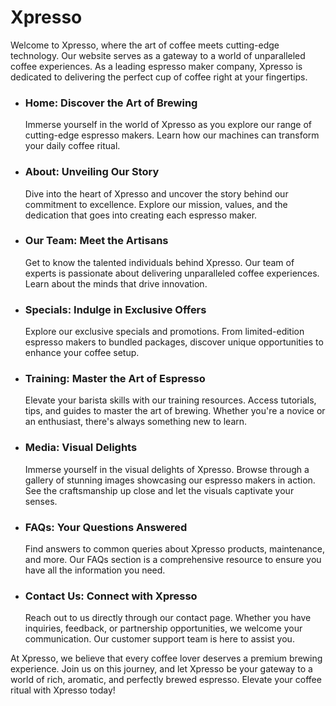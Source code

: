 # Xpresso
Welcome to Xpresso, where the art of coffee meets cutting-edge technology. Our website serves as a gateway to a world of unparalleled coffee experiences. As a leading espresso maker company, Xpresso is dedicated to delivering the perfect cup of coffee right at your fingertips.

* ### Home: Discover the Art of Brewing

    Immerse yourself in the world of Xpresso as you explore our range of cutting-edge espresso makers. Learn how our machines can transform your daily coffee ritual.


* ### About: Unveiling Our Story

    Dive into the heart of Xpresso and uncover the story behind our commitment to excellence. Explore our mission, values, and the dedication that goes into creating each espresso maker.

* ### Our Team: Meet the Artisans
    Get to know the talented individuals behind Xpresso. Our team of experts is passionate about delivering unparalleled coffee experiences. Learn about the minds that drive innovation.

* ### Specials: Indulge in Exclusive Offers
    Explore our exclusive specials and promotions. From limited-edition espresso makers to bundled packages, discover unique opportunities to enhance your coffee setup.

* ### Training: Master the Art of Espresso
    Elevate your barista skills with our training resources. Access tutorials, tips, and guides to master the art of brewing. Whether you're a novice or an enthusiast, there's always something new to learn.

* ### Media: Visual Delights
    Immerse yourself in the visual delights of Xpresso. Browse through a gallery of stunning images showcasing our espresso makers in action. See the craftsmanship up close and let the visuals captivate your senses.

* ### FAQs: Your Questions Answered
    Find answers to common queries about Xpresso products, maintenance, and more. Our FAQs section is a comprehensive resource to ensure you have all the information you need.

* ### Contact Us: Connect with Xpresso
    Reach out to us directly through our contact page. Whether you have inquiries, feedback, or partnership opportunities, we welcome your communication. Our customer support team is here to assist you.

At Xpresso, we believe that every coffee lover deserves a premium brewing experience. Join us on this journey, and let Xpresso be your gateway to a world of rich, aromatic, and perfectly brewed espresso. Elevate your coffee ritual with Xpresso today!
